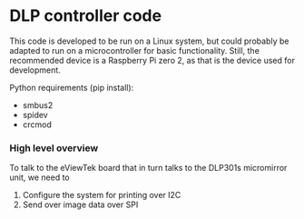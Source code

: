 # DLP controller code

This code is developed to be run on a Linux system, but could probably be adapted to run on a microcontroller for basic functionality. Still, the recommended device is a Raspberry Pi zero 2, as that is the device used for development.

Python requirements (pip install):

* smbus2
* spidev
* crcmod

### High level overview

To talk to the eViewTek board that in turn talks to the DLP301s micromirror unit, we need to 

1. Configure the system for printing over I2C
2. Send over image data over SPI